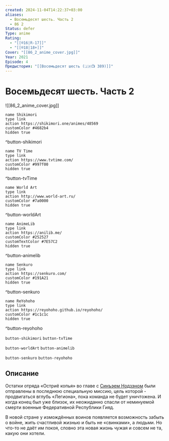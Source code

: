 ```yaml
---
created: 2024-11-04T14:22:37+03:00
aliases:
  - Восемьдесят шесть. Часть 2
  - 86 2
Status: defer
Type: anime
Rating:
  - "[[®️16|R-17]]"
  - "[[®️18|18+]]"
Cover: "[[86_2_anime_cover.jpg]]"
Year: 2021
Episode: 4
Предыстория: "[[Восемьдесят шесть (🇯🇵📺 389)]]"
---
```


# Восемьдесят шесть. Часть 2

![[86_2_anime_cover.jpg]]

```button
name Shikimori
type link
action https://shikimori.one/animes/48569
customColor #4682b4
hidden true
```
^button-shikimori

```button
name TV Time
type link
action https://www.tvtime.com/
customColor #997f00
hidden true
```
^button-tvTime

```button
name World Art
type link
action http://www.world-art.ru/
customColor #7a0000
hidden true
```
^button-worldArt

```button
name AnimeLib
type link
action https://anilib.me/
customColor #252527
customTextColor #7E57C2
hidden true
```
^button-animelib

```button
name Senkuro
type link
action https://senkuro.com/
customColor #191A21
hidden true
```
^button-senkuro

```button
name ReYohoho
type link
action https://reyohoho.github.io/reyohoho/
customColor #1c1c1c
hidden true
```
^button-reyohoho

`button-shikimori` `button-tvTime`

`button-worldArt` `button-animelib`

`button-senkuro` `button-reyohoho`

## Описание

Остатки отряда «Остриё копья» во главе с [Синъэем Нодзэном](https://shikimori.one/characters/150823-shinei-nouzen) были отправлены в последнюю специальную миссию, цель которой - продвигаться вглубь «Легиона», пока команда не будет уничтожена. И когда конец был уже близок, их неожиданно спасли от неминуемой смерти военные Федеративной Республики Гияд. 

В новой стране у измождённых воинов появляется возможность забыть о войне, жить счастливой жизнью и быть не «свинками», а людьми. Но что-то не даёт им покоя, словно эта новая жизнь чужая и совсем не та, какую они хотели.
